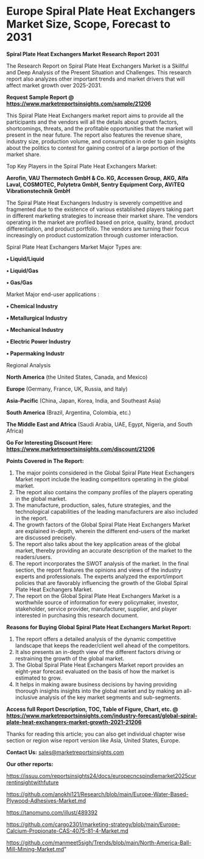 # Europe Spiral Plate Heat Exchangers Market Size, Scope, Forecast to 2031

<strong>Spiral Plate Heat Exchangers Market Research Report 2031</strong>

The Research Report on Spiral Plate Heat Exchangers Market is a Skillful and Deep Analysis of the Present Situation and Challenges. This research report also analyzes other important trends and market drivers that will affect market growth over 2025-2031.

<strong>Request Sample Report @ <a href=https://www.marketreportsinsights.com/sample/21206>https://www.marketreportsinsights.com/sample/21206</a></strong>

This Spiral Plate Heat Exchangers market report aims to provide all the participants and the vendors will all the details about growth factors, shortcomings, threats, and the profitable opportunities that the market will present in the near future. The report also features the revenue share, industry size, production volume, and consumption in order to gain insights about the politics to contest for gaining control of a large portion of the market share.

Top Key Players in the Spiral Plate Heat Exchangers Market:

<strong>Aerofin, VAU Thermotech GmbH & Co. KG, Accessen Group, AKG, Alfa Laval, COSMOTEC, Polytetra GmbH, Sentry Equipment Corp, AViTEQ Vibrationstechnik GmbH</strong>

The Spiral Plate Heat Exchangers Industry is severely competitive and fragmented due to the existence of various established players taking part in different marketing strategies to increase their market share. The vendors operating in the market are profiled based on price, quality, brand, product differentiation, and product portfolio. The vendors are turning their focus increasingly on product customization through customer interaction.

Spiral Plate Heat Exchangers Market Major Types are:

<strong>• Liquid/Liquid

• Liquid/Gas

• Gas/Gas</strong>

Market Major end-user applications :

<strong>• Chemical Industry

• Metallurgical Industry

• Mechanical Industry

• Electric Power Industry

• Papermaking Industr</strong>

Regional Analysis

</u><strong><b>North America</b></strong> (the United States, Canada, and Mexico)

<strong><b>Europe </b></strong>(Germany, France, UK, Russia, and Italy)

<strong><b>Asia-Pacific</b></strong> (China, Japan, Korea, India, and Southeast Asia)

<strong><b>South America</b></strong> (Brazil, Argentina, Colombia, etc.)

<strong><b>The Middle East and Africa</b></strong> (Saudi Arabia, UAE, Egypt, Nigeria, and South Africa)

<strong>Go For Interesting Discount Here: <a href=https://www.marketreportsinsights.com/discount/21206>https://www.marketreportsinsights.com/discount/21206</a></strong>

<strong>Points Covered in The Report:</strong>
<ol>
  <li>The major points considered in the Global Spiral Plate Heat Exchangers Market report include the leading competitors operating in the global market.</li>
  <li>The report also contains the company profiles of the players operating in the global market.</li>
  <li>The manufacture, production, sales, future strategies, and the technological capabilities of the leading manufacturers are also included in the report.</li>
  <li>The growth factors of the Global Spiral Plate Heat Exchangers Market are explained in-depth, wherein the different end-users of the market are discussed precisely.</li>
  <li>The report also talks about the key application areas of the global market, thereby providing an accurate description of the market to the readers/users.</li>
  <li>The report incorporates the SWOT analysis of the market. In the final section, the report features the opinions and views of the industry experts and professionals. The experts analyzed the export/import policies that are favorably influencing the growth of the Global Spiral Plate Heat Exchangers Market.</li>
  <li>The report on the Global Spiral Plate Heat Exchangers Market is a worthwhile source of information for every policymaker, investor, stakeholder, service provider, manufacturer, supplier, and player interested in purchasing this research document.</li>
</ol>
<strong>Reasons for Buying Global Spiral Plate Heat Exchangers Market Report:</strong>

<ol>
  <li>The report offers a detailed analysis of the dynamic competitive landscape that keeps the reader/client well ahead of the competitors.</li>
  <li>It also presents an in-depth view of the different factors driving or restraining the growth of the global market.</li>
  <li>The Global Spiral Plate Heat Exchangers Market report provides an eight-year forecast evaluated on the basis of how the market is estimated to grow.</li>
  <li>It helps in making aware business decisions by having providing thorough insights insights into the global market and by making an all-inclusive analysis of the key market segments and sub-segments.</li>
</ol>
<strong>Access full Report Description, TOC, Table of Figure, Chart, etc. @ <a href=https://www.marketreportsinsights.com/industry-forecast/global-spiral-plate-heat-exchangers-market-growth-2021-21206>https://www.marketreportsinsights.com/industry-forecast/global-spiral-plate-heat-exchangers-market-growth-2021-21206</a></strong>


Thanks for reading this article; you can also get individual chapter wise section or region wise report version like Asia, United States, Europe.

<strong>Contact Us:</strong>
sales@marketreportsinsights.com

<strong>Our other reports:</strong>

<a href=https://issuu.com/reportsinsights24/docs/europecncspindlemarket2025currentinsightwithfuture>https://issuu.com/reportsinsights24/docs/europecncspindlemarket2025currentinsightwithfuture</a>

<a href=https://github.com/anokhi121/Research/blob/main/Europe-Water-Based-Plywood-Adhesives-Market.md>https://github.com/anokhi121/Research/blob/main/Europe-Water-Based-Plywood-Adhesives-Market.md</a>

<a href=https://tanomuno.com/illust/489392>https://tanomuno.com/illust/489392</a>

<a href=https://github.com/cargo2301/marketing-strategy/blob/main/Europe-Calcium-Propionate-CAS-4075-81-4-Market.md>https://github.com/cargo2301/marketing-strategy/blob/main/Europe-Calcium-Propionate-CAS-4075-81-4-Market.md</a>

<a href=https://github.com/manmeet5sigh/Trends/blob/main/North-America-Ball-Mill-Mining-Market.md>https://github.com/manmeet5sigh/Trends/blob/main/North-America-Ball-Mill-Mining-Market.md</a>"
